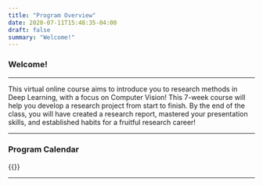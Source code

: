 ```yaml
---
title: "Program Overview"
date: 2020-07-11T15:48:35-04:00
draft: false
summary: "Welcome!"
---
```


### Welcome!

---

 This virtual online course aims to introduce you to research methods in Deep Learning, with a focus on Computer Vision! This 7-week course will help you develop a research project from start to finish. By the end of the class, you will have created a research report, mastered your presentation skills, and established habits for a fruitful research career!

---

### Program Calendar

{{<course-cal>}}

---

<!--
| Component  | |Percent of Grade |
| ------------- | ------- | ------------- |
| Project Proposal | | 15%  |
| Check-in Report | | 25% |
| Final Report | | 35 %|
| Presentation | | 25% | -->
